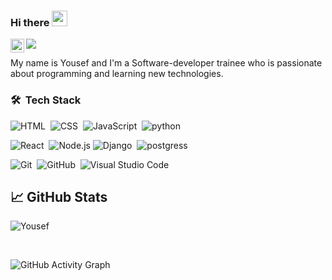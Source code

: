 ### Hi there <img src="https://media.giphy.com/media/hvRJCLFzcasrR4ia7z/giphy.gif" width="25px">

<a href="https://www.linkedin.com/in/yousef-obeidat96/">
  <img align="left" alt="Omar Ewies LinkedIN" width="22px" src="https://raw.githubusercontent.com/peterthehan/peterthehan/master/assets/linkedin.svg" />
</a>
 
![](https://visitor-badge.glitch.me/badge?page_id=oebitw)

My name is Yousef and I'm a Software-developer trainee who is passionate about programming and learning new technologies. 

### 🛠 &nbsp;Tech Stack

![HTML](https://img.shields.io/badge/-HTML-05122A?style=flat&logo=HTML5)&nbsp;
![CSS](https://img.shields.io/badge/-CSS-05122A?style=flat&logo=CSS3&logoColor=1572B6)&nbsp;
![JavaScript](https://img.shields.io/badge/-JavaScript-05122A?style=flat&logo=javascript)&nbsp;
![python](https://img.shields.io/badge/-python-05122A?style=flat&logo=python)&nbsp;
<br>

 ![React](https://img.shields.io/badge/-React-05122A?style=flat&logo=react)&nbsp; ![Node.js](https://img.shields.io/badge/-Node.js-05122A?style=flat&logo=node.js)&nbsp;![Django](https://img.shields.io/badge/-django-05122A?style=flat&logo=Django)&nbsp; ![postgress](https://img.shields.io/badge/-MongoDb-05122A?style=flat&logo=MongoDB)
<br />

![Git](https://img.shields.io/badge/-Git-05122A?style=flat&logo=git)&nbsp;
![GitHub](https://img.shields.io/badge/-GitHub-05122A?style=flat&logo=github)&nbsp; ![Visual Studio Code](https://img.shields.io/badge/-Visual%20Studio%20Code-05122A?style=flat&logo=visual-studio-code&logoColor=007ACC)&nbsp;


## &#x1f4c8; GitHub Stats
 
<!-- <p align="left"><img align="left" src="https://github-readme-stats.vercel.app/api/top-langs?username=mrobeidat&show_icons=true&locale=en&layout=compact&theme=radical" alt="vaulstein" /></p> -->

<!-- [![Anurag's GitHub stats](https://github-readme-stats.vercel.app/api?username=mrobeidat)](https://github.com/anuraghazra/github-readme-stats) -->

 <p><img align="center" src="https://github-readme-streak-stats.herokuapp.com/?user=mrobeidat&theme=radical" alt="Yousef" /></p>
 
 <br />  

 
![GitHub Activity Graph](https://activity-graph.herokuapp.com/graph?username=mrobeidat&bg_color=000000&color=4fff67&line=4fff67&point=ffffff&area=true&hide_border=true)  
